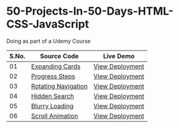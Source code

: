 # 50-Projects-In-50-Days-HTML-CSS-JavaScript
Doing as part of a Udemy Course



|  S.No.  | Source Code| Live Demo|
| - | - | - |
| 01  | [Expanding Cards](https://github.com/yvrakesh/50-Projects-In-50-Days-HTML-CSS-JavaScript/tree/main/Project-01)| [View Deployment](https://yvrakesh.github.io/50-Projects-In-50-Days-HTML-CSS-JavaScript/Project-01/)
| 02  | [Progress Steps](https://github.com/yvrakesh/50-Projects-In-50-Days-HTML-CSS-JavaScript/tree/main/Project-02)| [View Deployment](https://yvrakesh.github.io/50-Projects-In-50-Days-HTML-CSS-JavaScript/Project-02/)
| 03  | [Rotating Navigation](https://github.com/yvrakesh/50-Projects-In-50-Days-HTML-CSS-JavaScript/tree/main/Project-03)| [View Deployment](https://yvrakesh.github.io/50-Projects-In-50-Days-HTML-CSS-JavaScript/Project-03/)    
| 04  | [Hidden Search](https://github.com/yvrakesh/50-Projects-In-50-Days-HTML-CSS-JavaScript/tree/main/Project-04)| [View Deployment](https://yvrakesh.github.io/50-Projects-In-50-Days-HTML-CSS-JavaScript/Project-04/)
| 05  | [Blurry Loading](https://github.com/yvrakesh/50-Projects-In-50-Days-HTML-CSS-JavaScript/tree/main/Project-05)| [View Deployment](https://yvrakesh.github.io/50-Projects-In-50-Days-HTML-CSS-JavaScript/Project-05/)
| 06  | [Scroll Animation](https://github.com/yvrakesh/50-Projects-In-50-Days-HTML-CSS-JavaScript/tree/main/Project-06)| [View Deployment](https://yvrakesh.github.io/50-Projects-In-50-Days-HTML-CSS-JavaScript/Project-06/)
